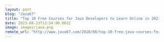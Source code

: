 ```yaml
---
layout: post
blog: "Java67"
title: "Top 10 Free Courses for Java Developers to Learn Online in 2023 -  Best of Lot"
date: 2023-08-23T13:54:00.001Z
image: images/java.png
remote_url: "http://www.java67.com/2018/08/top-10-free-java-courses-for-beginners-experienced-developers.html"
---
```

